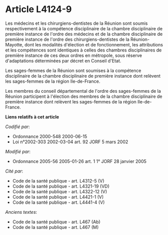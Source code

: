 # Article L4124-9

Les médecins et les chirurgiens-dentistes de la Réunion sont soumis respectivement à la compétence disciplinaire de la
chambre disciplinaire de première instance de l'ordre des médecins et de la chambre disciplinaire de première instance de
l'ordre des chirurgiens-dentistes de la Réunion-Mayotte, dont les modalités d'élection et de fonctionnement, les attributions
et les compétences sont identiques à celles des chambres disciplinaires de première instance de ces deux ordres en métropole,
sous réserve d'adaptations déterminées par décret en Conseil d'Etat.

Les sages-femmes de la Réunion sont soumises à la compétence disciplinaire de la chambre disciplinaire de première instance
dont relèvent les sages-femmes de la région Ile-de-France.

Les membres du conseil départemental de l'ordre des sages-femmes de la Réunion participent à l'élection des membres de la
chambre disciplinaire de première instance dont relèvent les sages-femmes de la région Ile-de-France.

**Liens relatifs à cet article**

_Codifié par_:

  - Ordonnance 2000-548 2000-06-15
  - Loi n°2002-303 2002-03-04 art. 92 JORF 5 mars 2002

_Modifié par_:

  - Ordonnance 2005-56 2005-01-26 art. 1 1° JORF 28 janvier 2005

_Cité par_:

  - Code de la santé publique - art. L4312-5 (V)
  - Code de la santé publique - art. L4321-19 (VD)
  - Code de la santé publique - art. L4322-12 (V)
  - Code de la santé publique - art. L4421-1 (V)
  - Code de la santé publique - art. L4441-4 (V)

_Anciens textes_:

  - Code de la santé publique - art. L467 (Ab)
  - Code de la santé publique - art. L467 (M)
